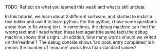 TODO: Reflect on what you learned this week and what is still unclear.

In this tutorial, we learn about 2 different sortware, and started to install a text editor and use it to learn python. For the python, i have some questions about how to fix wrong text. In sometimes, the debug machine can find the wrong text and i need writed these text again(the same text),the debug machine shows that's right....In addtion, how many words should we writed on the'readme'? The debug console shows 'lab book entry completed',is it means the number of 'read me' words less than standard values?